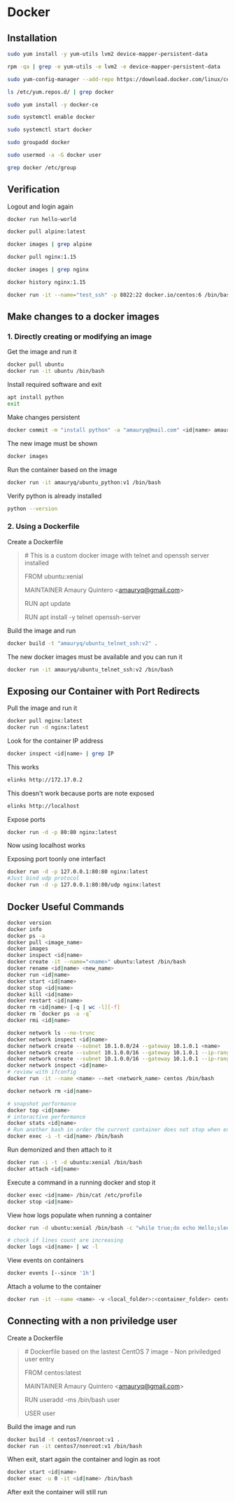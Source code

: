 # Docker

## Installation

```bash
sudo yum install -y yum-utils lvm2 device-mapper-persistent-data

rpm -qa | grep -e yum-utils -e lvm2 -e device-mapper-persistent-data

sudo yum-config-manager --add-repo https://download.docker.com/linux/centos/docker-ce.repo

ls /etc/yum.repos.d/ | grep docker

sudo yum install -y docker-ce

sudo systemctl enable docker

sudo systemctl start docker

sudo groupadd docker

sudo usermod -a -G docker user

grep docker /etc/group
```

## Verification

Logout and login again

```bash
docker run hello-world

docker pull alpine:latest

docker images | grep alpine

docker pull nginx:1.15

docker images | grep nginx

docker history nginx:1.15

docker run -it --name="test_ssh" -p 8022:22 docker.io/centos:6 /bin/bash

```

## Make changes to a docker images

### 1. Directly creating or modifying an image

Get the image and run it
```bash
docker pull ubuntu
docker run -it ubuntu /bin/bash
```

Install required software and exit
```bash
apt install python
exit
```

Make changes persistent
```bash
docker commit -m "install python" -a "amauryq@mail.com" <id|name> amauryq/ubuntu_python:v1
```

The new image must be shown
```bash
docker images
```

Run the container based on the image
```bash
docker run -it amauryq/ubuntu_python:v1 /bin/bash
```

Verify python is already installed
```bash
python --version
```

### 2. Using a Dockerfile

Create a Dockerfile
> \# This is a custom docker image with telnet and openssh server installed
> 
> FROM ubuntu:xenial
> 
> MAINTAINER Amaury Quintero \<amauryq@gmail.com>
> 
> RUN apt update
>
> RUN apt install -y telnet openssh-server

Build the image and run
```bash
docker build -t "amauryq/ubuntu_telnet_ssh:v2" .
```

The new docker images must be available and you can run it
```bash
docker run -it amauryq/ubuntu_telnet_ssh:v2 /bin/bash
```

## Exposing our Container with Port Redirects

Pull the image and run it
```bash
docker pull nginx:latest
docker run -d nginx:latest
```

Look for the container IP address
```bash
docker inspect <id|name> | grep IP
```

This works
```bash
elinks http://172.17.0.2
```

This doesn't work because ports are note exposed
```bash
elinks http://localhost
```

Expose ports
```bash
docker run -d -p 80:80 nginx:latest
```

Now using localhost works

Exposing port toonly one interfact 
```bash
docker run -d -p 127.0.0.1:80:80 nginx:latest
#Just bind udp protocol
docker run -d -p 127.0.0.1:80:80/udp nginx:latest
```

## Docker Useful Commands

```bash
docker version
docker info
docker ps -a
docker pull <image_name>
docker images
docker inspect <id|name>
docker create -it --name="<name>" ubuntu:latest /bin/bash
docker rename <id|name> <new_name>
docker run <id|name>
docker start <id|name>
docker stop <id|name>
docker kill <id|name>
docker restart <id|name>
docker rm <id|name> [-q | wc -l][-f]
docker rm `docker ps -a -q`
docker rmi <id|name>

docker network ls --no-trunc
docker network inspect <id|name>
docker network create --subnet 10.1.0.0/24 --gateway 10.1.0.1 <name>
docker network create --subnet 10.1.0.0/16 --gateway 10.1.0.1 --ip-range=10.1.4.0/24 --driver=bridge --label=<network_label> <name>
docker network create --subnet 10.1.0.0/16 --gateway 10.1.0.1 --ip-range=10.1.4.0/24 --ip 10.1.4.100 --driver=bridge --label=<network_label> <name>
docker network inspect <id|name>
# review with ifconfig
docker run -it --name <name> --net <network_name> centos /bin/bash

docker network rm <id|name>

# snapshot performance
docker top <id|name>
# interactive performance
docker stats <id|name>
# Run another bash in order the current container does not stop when exited
docker exec -i -t <id|name> /bin/bash
```

Run demonized and then attach to it
```bash
docker run -i -t -d ubuntu:xenial /bin/bash
docker attach <id|name>
```

Execute a command in a running docker and stop it
```bash
docker exec <id|name> /bin/cat /etc/profile
docker stop <id|name>
```

View how logs populate when running a container
```bash
docker run -d ubuntu:xenial /bin/bash -c "while true;do echo Hello;sleep 1;done"

# check if lines count are increasing
docker logs <id|name> | wc -l
```

View events on containers
```bash
docker events [--since '1h']
```

Attach a volume to the container
```bash
docker run -it --name <name> -v <local_folder>:<container_folder> centos7/echo:v1 /bin/bash
```

## Connecting with a non priviledge user

Create a Dockerfile
>\# Dockerfile based on the lastest CentOS 7 image - Non priviledged user entry
>
>FROM centos:latest
>
>MAINTAINER Amaury Quintero \<amauryq@gmail.com>
>
>RUN useradd -ms /bin/bash user
>
>USER user

Build the image and run
```bash
docker build -t centos7/nonroot:v1 .
docker run -it centos7/nonroot:v1 /bin/bash
```

When exit, start again the container and login as root
```bash
docker start <id|name>
docker exec -u 0 -it <id|name> /bin/bash
```

After exit the container will still run
